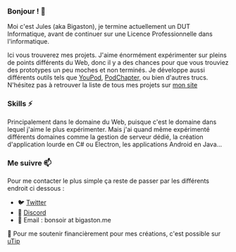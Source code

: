 ### Bonjour ! 👋
Moi c'est Jules (aka Bigaston), je termine actuellement un DUT Informatique, avant de continuer sur une Licence Professionnelle dans l'informatique.

Ici vous trouverez mes projets. J'aime énormément expérimenter sur pleins de points différents du Web, donc il y a des chances pour que vous trouviez des prototypes un peu moches et non terminés. Je développe aussi différents outils tels que [YouPod](https://app.youpod.io), [PodChapter](https://podchapter.bigaston.dev/), ou bien d'autres trucs. N'hésitez pas à retrouver la liste de tous mes projets sur [mon site](https://bigaston.me/project)

### Skills ⚡
Principalement dans le domaine du Web, puisque c'est le domaine dans lequel j'aime le plus expérimenter. Mais j'ai quand même expérimenté différents domaines comme la gestion de serveur dédié, la création d'application lourde en C# ou Electron, les applications Android en Java...

### Me suivre 📫
Pour me contacter le plus simple ça reste de passer par les différents endroit ci dessous :
- 🐦 [Twitter](https://twitter.com/Bigaston)
- 💬 [Discord](https://invite.gg/bigaston)
- 📧 Email : bonsoir at bigaston.me

💸 Pour me soutenir financièrement pour mes créations, c'est possible sur [uTip](https://utip.io/Bigaston)
